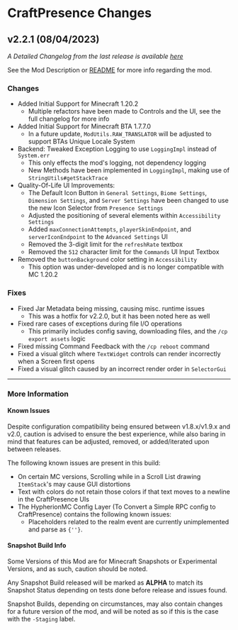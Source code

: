 # CraftPresence Changes

## v2.2.1 (08/04/2023)

_A Detailed Changelog from the last release is
available [here](https://gitlab.com/CDAGaming/CraftPresence/-/compare/release%2Fv2.2.0...release%2Fv2.2.1)_

See the Mod Description or [README](https://gitlab.com/CDAGaming/CraftPresence) for more info regarding the mod.

### Changes

* Added Initial Support for Minecraft 1.20.2
    * Multiple refactors have been made to Controls and the UI, see the full changelog for more info
* Added Initial Support for Minecraft BTA 1.7.7.0
    * In a future update, `ModUtils.RAW_TRANSLATOR` will be adjusted to support BTAs Unique Locale System
* Backend: Tweaked Exception Logging to use `LoggingImpl` instead of `System.err`
    * This only effects the mod's logging, not dependency logging
    * New Methods have been implemented in `LoggingImpl`, making use of `StringUtils#getStackTrace`
* Quality-Of-Life UI Improvements:
    * The Default Icon Button in `General Settings`, `Biome Settings`, `Dimension Settings`, and `Server Settings` have
      been changed to use the new Icon Selector from `Presence Settings`
    * Adjusted the positioning of several elements within `Accessibility Settings`
    * Added `maxConnectionAttempts`, `playerSkinEndpoint`, and `serverIconEndpoint` to the `Advanced Settings` UI
    * Removed the 3-digit limit for the `refreshRate` textbox
    * Removed the `512` character limit for the `Commands` UI Input Textbox
* Removed the `buttonBackground` color setting in `Accessibility`
    * This option was under-developed and is no longer compatible with MC 1.20.2

### Fixes

* Fixed Jar Metadata being missing, causing misc. runtime issues
    * This was a hotfix for v2.2.0, but it has been noted here as well
* Fixed rare cases of exceptions during file I/O operations
    * This primarily includes config saving, downloading files, and the `/cp export assets` logic
* Fixed missing Command Feedback with the `/cp reboot` command
* Fixed a visual glitch where `TextWidget` controls can render incorrectly when a Screen first opens
* Fixed a visual glitch caused by an incorrect render order in `SelectorGui`

___

### More Information

#### Known Issues

Despite configuration compatibility being ensured between v1.8.x/v1.9.x and v2.0,
caution is advised to ensure the best experience, while also baring in mind that features can be adjusted, removed, or
added/iterated upon between releases.

The following known issues are present in this build:

* On certain MC versions, Scrolling while in a Scroll List drawing `ItemStack`'s may cause GUI distortions
* Text with colors do not retain those colors if that text moves to a newline in the CraftPresence UIs
* The HypherionMC Config Layer (To Convert a Simple RPC config to CraftPresence) contains the following known issues:
    * Placeholders related to the realm event are currently unimplemented and parse as `{''}`.

#### Snapshot Build Info

Some Versions of this Mod are for Minecraft Snapshots or Experimental Versions, and as such, caution should be noted.

Any Snapshot Build released will be marked as **ALPHA** to match its Snapshot Status depending on tests done before
release
and issues found.

Snapshot Builds, depending on circumstances, may also contain changes for a future version of the mod, and will be noted
as so if this is the case with the `-Staging` label.
